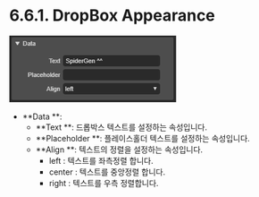 # 6.6.1. DropBox Appearance

![](../../.gitbook/assets/dropbox-ex-01.png)

* **Data **: 
  * **Text **: 드롭박스 텍스트를 설정하는 속성입니다.
  * **Placeholder **: 플레이스홀더 텍스트를 설정하는 속성입니다.
  * **Align **: 텍스트의 정렬을 설정하는 속성입니다.
    * left : 텍스트를 좌측정렬 합니다.
    * center : 텍스트를 중앙정렬 합니다.
    * right : 텍스트를 우측 정렬합니다.

